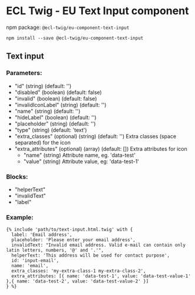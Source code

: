 # ECL Twig - EU Text Input component

npm package: `@ecl-twig/eu-component-text-input`

```shell
npm install --save @ecl-twig/eu-component-text-input
```

## Text input

### Parameters:

- "id" (string) (default: '')
- "disabled" (boolean) (default: false)
- "invalid" (boolean) (default: false)
- "invalidIconLabel" (string) (default: '')
- "name" (string) (default: '')
- "hideLabel" (boolean) (default: '')
- "placeholder" (string) (default: '')
- "type" (string) (default: 'text')
- "extra_classes" (optional) (string) (default: '') Extra classes (space separated) for the icon
- "extra_attributes" (optional) (array) (default: []) Extra attributes for icon
  - "name" (string) Attribute name, eg. 'data-test'
  - "value" (string) Attribute value, eg: 'data-test-1'

### Blocks:

- "helperText"
- "invalidText"
- "label"

### Example:

```twig
{% include 'path/to/text-input.html.twig' with {
  label: 'Email address',
  placeholder: 'Please enter your email address',
  invalidText: "Invalid email address. Valid e-mail can contain only latin letters, numbers, '@' and '.'",
  helperText: 'This address will be used for contact purpose',
  id: 'input-email',
  name: 'email',
  extra_classes: 'my-extra-class-1 my-extra-class-2',
  extra_attributes: [{ name: 'data-test-1', value: 'data-test-value-1' },{ name: 'data-test-2', value: 'data-test-value-2' }]
} %}
```
